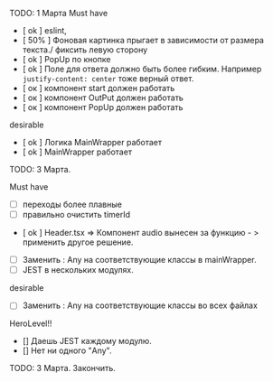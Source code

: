 TODO: 1 Марта
Must have

- [ ok ] eslint,
- [ 50% ] Фоновая картинка прыгает в зависимости от размера текста./ фиксить левую сторону
- [ ok ] PopUp по кнопке
- [ ok ] Поле для ответа должно быть более гибким. Например
  `justify-content: center` тоже верный ответ.
- [ ок ] компонент start должен работать
- [ ок ] компонент OutPut должен работать
- [ ок ] компонент PopUp должен работать

desirable

- [ ok ] Логика MainWrapper работает
- [ ok ] MainWrapper работает



TODO: 3 Марта.

Must have

- [ ] переходы более плавныe
- [ ] правильно очистить timerId
- [ ok ] Header.tsx => Компонент audio вынесен за функцию - > применить другое решение.
- [ ] Заменить : Any на соответствующие классы в mainWrapper.
- [ ] JEST в нескольких модулях.

desirable

- [ ] Заменить : Any на соответствующие классы во всех файлах

HeroLevel!!

- [] Даешь JEST каждому модулю.
- [] Нет ни одного "Any".

TODO: 3 Марта. Закончить.
